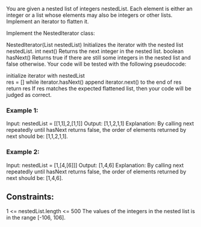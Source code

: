 You are given a nested list of integers nestedList. Each element is either an integer or a list whose elements may also be integers or other lists. Implement an iterator to flatten it.
  
Implement the NestedIterator class:

NestedIterator(List<NestedInteger> nestedList) Initializes the iterator with the nested list nestedList.
int next() Returns the next integer in the nested list.
boolean hasNext() Returns true if there are still some integers in the nested list and false otherwise.
Your code will be tested with the following pseudocode:

initialize iterator with nestedList  
res = []
while iterator.hasNext()
    append iterator.next() to the end of res
return res
If res matches the expected flattened list, then your code will be judged as correct.

 

### Example 1:  

Input: nestedList = [[1,1],2,[1,1]]
Output: [1,1,2,1,1]
Explanation: By calling next repeatedly until hasNext returns false, the order of elements returned by next should be: [1,1,2,1,1].
### Example 2:

Input: nestedList = [1,[4,[6]]]
Output: [1,4,6]
Explanation: By calling next repeatedly until hasNext returns false, the order of elements returned by next should be: [1,4,6].
 

## Constraints:

1 <= nestedList.length <= 500
The values of the integers in the nested list is in the range [-106, 106].
